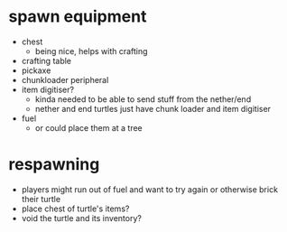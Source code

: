 # spawn equipment
* chest
    * being nice, helps with crafting
* crafting table
* pickaxe
* chunkloader peripheral
* item digitiser?
    * kinda needed to be able to send stuff from the nether/end
    * nether and end turtles just have chunk loader and item digitiser
* fuel
    * or could place them at a tree

# respawning
* players might run out of fuel and want to try again or otherwise brick their turtle
* place chest of turtle's items?
* void the turtle and its inventory?